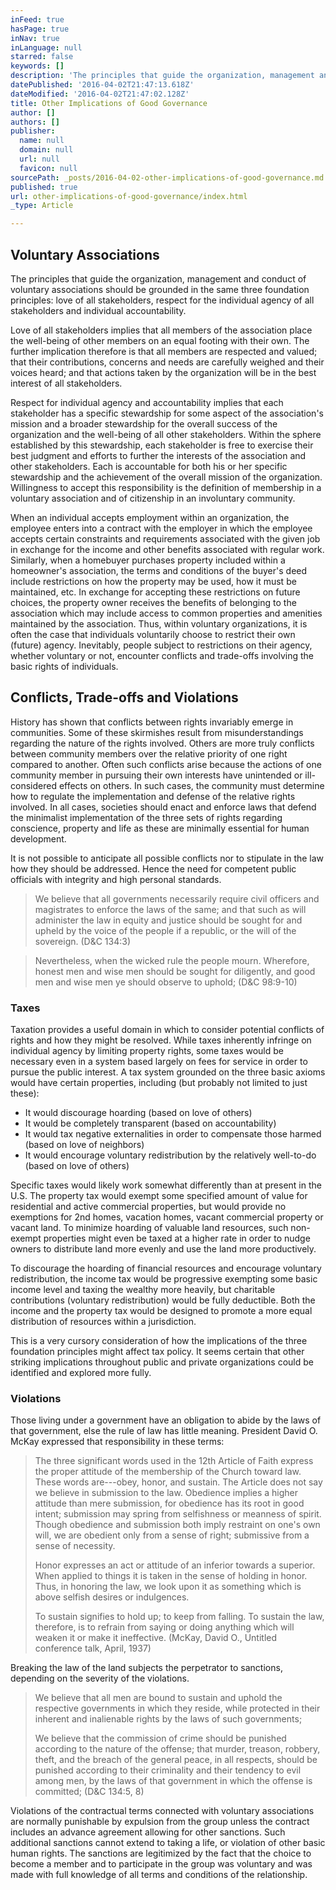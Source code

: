 ```yaml
---
inFeed: true
hasPage: true
inNav: true
inLanguage: null
starred: false
keywords: []
description: 'The principles that guide the organization, management and conduct of voluntary associations should be grounded in the same three foundation principles: love of all stakeholders, respect for the individual agency of all stakeholders and individual accountability.'
datePublished: '2016-04-02T21:47:13.618Z'
dateModified: '2016-04-02T21:47:02.128Z'
title: Other Implications of Good Governance
author: []
authors: []
publisher:
  name: null
  domain: null
  url: null
  favicon: null
sourcePath: _posts/2016-04-02-other-implications-of-good-governance.md
published: true
url: other-implications-of-good-governance/index.html
_type: Article

---
```

## Voluntary Associations

The principles that guide the organization, management and conduct of voluntary associations should be grounded in the same three foundation principles: love of all stakeholders, respect for the individual agency of all stakeholders and individual accountability.

Love of all stakeholders implies that all members of the association place the well-being of other members on an equal footing with their own. The further implication therefore is that all members are respected and valued; that their contributions, concerns and needs are carefully weighed and their voices heard; and that actions taken by the organization will be in the best interest of all stakeholders.

Respect for individual agency and accountability implies that each stakeholder has a specific stewardship for some aspect of the association's mission and a broader stewardship for the overall success of the organization and the well-being of all other stakeholders. Within the sphere established by this stewardship, each stakeholder is free to exercise their best judgment and efforts to further the interests of the association and other stakeholders. Each is accountable for both his or her specific stewardship and the achievement of the overall mission of the organization. Willingness to accept this responsibility is the definition of membership in a voluntary association and of citizenship in an involuntary community.

When an individual accepts employment within an organization, the employee enters into a contract with the employer in which the employee accepts certain constraints and requirements associated with the given job in exchange for the income and other benefits associated with regular work. Similarly, when a homebuyer purchases property included within a homeowner's association, the terms and conditions of the buyer's deed include restrictions on how the property may be used, how it must be maintained, etc. In exchange for accepting these restrictions on future choices, the property owner receives the benefits of belonging to the association which may include access to common properties and amenities maintained by the association. Thus, within voluntary organizations, it is often the case that individuals voluntarily choose to restrict their own (future) agency. Inevitably, people subject to restrictions on their agency, whether voluntary or not, encounter conflicts and trade-offs involving the basic rights of individuals.

## Conflicts, Trade-offs and Violations

History has shown that conflicts between rights invariably emerge in communities. Some of these skirmishes result from misunderstandings regarding the nature of the rights involved. Others are more truly conflicts between community members over the relative priority of one right compared to another. Often such conflicts arise because the actions of one community member in pursuing their own interests have unintended or ill-considered effects on others. In such cases, the community must determine how to regulate the implementation and defense of the relative rights involved.  In all cases, societies should enact and enforce laws that defend the minimalist implementation of the three sets of rights regarding conscience, property and life as these are minimally essential for human development.

It is not possible to anticipate all possible conflicts nor to stipulate in the law how they should be addressed. Hence the need for competent public officials with integrity and high personal standards.

> We believe that all governments necessarily require civil officers and magistrates to enforce the laws of the same; and that such as will administer the law in equity and justice should be sought for and upheld by the voice of the people if a republic, or the will of the sovereign. (D&C 134:3)

> Nevertheless, when the wicked rule the people mourn. Wherefore, honest men and wise men should be sought for diligently, and good men and wise men ye should observe to uphold; (D&C 98:9-10)

### Taxes

Taxation provides a useful domain in which to consider potential conflicts of rights and how they might be resolved. While taxes inherently infringe on individual agency by limiting property rights, some taxes would be necessary even in a system based largely on fees for service in order to pursue the public interest. A tax system grounded on the three basic axioms would have certain properties, including (but probably not limited to just these):

* It would discourage hoarding (based on love of others)
* It would be completely transparent (based on accountability)
* It would tax negative externalities in order to compensate those harmed (based on love of neighbors)
* It would encourage voluntary redistribution by the relatively well-to-do (based on love of others)

Specific taxes would likely work somewhat differently than at present in the U.S. The property tax would exempt some specified amount of value for residential and active commercial properties, but would provide no exemptions for 2nd homes, vacation homes, vacant commercial property or vacant land. To minimize hoarding of valuable land resources, such non-exempt properties might even be taxed at a higher rate in order to nudge owners to distribute land more evenly and use the land more productively.

To discourage the hoarding of financial resources and encourage voluntary redistribution, the income tax would be progressive exempting some basic income level and taxing the wealthy more heavily, but charitable contributions (voluntary redistribution) would be fully deductible. Both the income and the property tax would be designed to promote a more equal distribution of resources within a jurisdiction.

This is a very cursory consideration of how the implications of the three foundation principles might affect tax policy. It seems certain that other striking implications throughout public and private organizations could be identified and explored more fully.

### Violations

Those living under a government have an obligation to abide by the laws of that government, else the rule of law has little meaning. President David O. McKay expressed that responsibility in these terms:

> The three significant words used in the 12th Article of Faith express the proper attitude of the membership of the Church toward law. These words are---obey, honor, and sustain. The Article does not say we believe in submission to the law. Obedience implies a higher attitude than mere submission, for obedience has its root in good intent; submission may spring from selfishness or meanness of spirit. Though obedience and submission both imply restraint on one's own will, we are obedient only from a sense of right; submissive from a sense of necessity. 
> 
> Honor expresses an act or attitude of an inferior towards a superior. When applied to things it is taken in the sense of holding in honor. Thus, in honoring the law, we look upon it as something which is above selfish desires or indulgences.   
> 
> To sustain signifies to hold up; to keep from falling. To sustain the law, therefore, is to refrain from saying or doing anything which will weaken it or make it ineffective. (McKay, David O., Untitled conference talk, April, 1937)

Breaking the law of the land subjects the perpetrator to sanctions, depending on the severity of the violations.

> We believe that all men are bound to sustain and uphold the respective governments in which they reside, while protected in their inherent and inalienable rights by the laws of such governments; 
> 
> We believe that the commission of crime should be punished according to the nature of the offense; that murder, treason, robbery, theft, and the breach of the general peace, in all respects, should be punished according to their criminality and their tendency to evil among men, by the laws of that government in which the offense is committed; (D&C 134:5, 8)

Violations of the contractual terms connected with voluntary associations are normally punishable by expulsion from the group unless the contract includes an advance agreement allowing for other sanctions. Such additional sanctions cannot extend to taking a life, or violation of other basic human rights. The sanctions are legitimized by the fact that the choice to become a member and to participate in the group was voluntary and was made with full knowledge of all terms and conditions of the relationship.